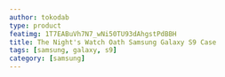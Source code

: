 ```yaml
---
author: tokodab
type: product
featimg: 1T7EABuVh7N7_wNi50TU93dAhgstPdBBH
title: The Night's Watch Oath Samsung Galaxy S9 Case
tags: [samsung, galaxy, s9]
category: [samsung]
---
```

